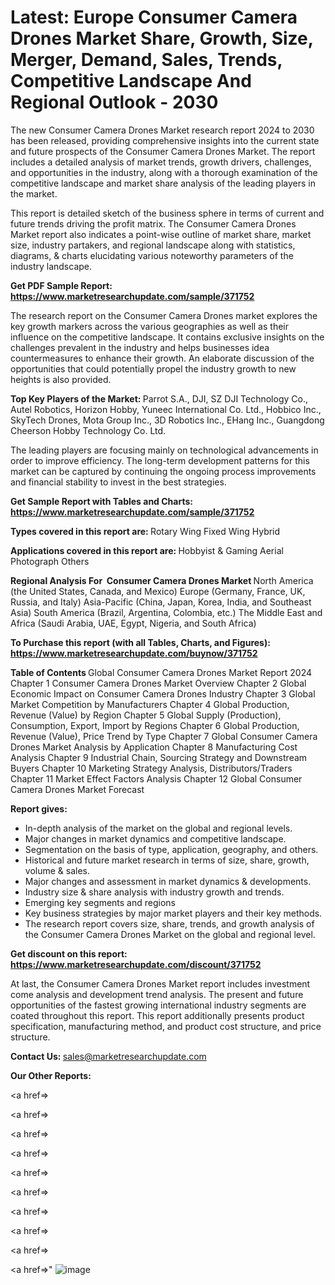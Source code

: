 # Latest: Europe Consumer Camera Drones Market Share, Growth, Size, Merger, Demand, Sales, Trends, Competitive Landscape And Regional Outlook - 2030

The new Consumer Camera Drones Market research report 2024 to 2030 has been released, providing comprehensive insights into the current state and future prospects of the Consumer Camera Drones Market. The report includes a detailed analysis of market trends, growth drivers, challenges, and opportunities in the industry, along with a thorough examination of the competitive landscape and market share analysis of the leading players in the market.

This report is detailed sketch of the business sphere in terms of current and future trends driving the profit matrix. The Consumer Camera Drones Market report also indicates a point-wise outline of market share, market size, industry partakers, and regional landscape along with statistics, diagrams, &amp; charts elucidating various noteworthy parameters of the industry landscape.

<strong><b>Get PDF Sample Report: <a href=https://www.marketresearchupdate.com/sample/371752>https://www.marketresearchupdate.com/sample/371752</a></b></strong>

The research report on the Consumer Camera Drones market explores the key growth markers across the various geographies as well as their influence on the competitive landscape. It contains exclusive insights on the challenges prevalent in the industry and helps businesses idea countermeasures to enhance their growth. An elaborate discussion of the opportunities that could potentially propel the industry growth to new heights is also provided.

<strong><b>Top Key Players of the Market:
</b></strong>Parrot S.A., DJI, SZ DJI Technology Co., Autel Robotics, Horizon Hobby, Yuneec International Co. Ltd., Hobbico Inc., SkyTech Drones, Mota Group Inc., 3D Robotics Inc., EHang Inc., Guangdong Cheerson Hobby Technology Co. Ltd.<strong><b>
</b></strong>

The leading players are focusing mainly on technological advancements in order to improve efficiency. The long-term development patterns for this market can be captured by continuing the ongoing process improvements and financial stability to invest in the best strategies.

<strong><b>Get Sample Report with Tables and Charts: <a href=https://www.marketresearchupdate.com/sample/371752>https://www.marketresearchupdate.com/sample/371752</a></b></strong>

<strong><b>Types covered in this report are:
</b></strong>Rotary Wing
Fixed Wing
Hybrid<strong><b>
</b></strong>

<strong><b>Applications covered in this report are:
</b></strong>Hobbyist & Gaming
Aerial Photograph
Others<strong><b>
</b></strong>

<strong><b>Regional Analysis For  Consumer Camera Drones Market</b></strong><strong><b>
</b></strong>North America (the United States, Canada, and Mexico)
Europe (Germany, France, UK, Russia, and Italy)
Asia-Pacific (China, Japan, Korea, India, and Southeast Asia)
South America (Brazil, Argentina, Colombia, etc.)
The Middle East and Africa (Saudi Arabia, UAE, Egypt, Nigeria, and South Africa)

<strong><b>To Purchase this report (with all Tables, Charts, and Figures): <a href=https://www.marketresearchupdate.com/buynow/371752>https://www.marketresearchupdate.com/buynow/371752</a></b></strong>

<strong><b>Table of Contents</b></strong><strong><b>
</b></strong>Global Consumer Camera Drones Market Report 2024
Chapter 1 Consumer Camera Drones Market Overview
Chapter 2 Global Economic Impact on Consumer Camera Drones Industry
Chapter 3 Global Market Competition by Manufacturers
Chapter 4 Global Production, Revenue (Value) by Region
Chapter 5 Global Supply (Production), Consumption, Export, Import by Regions
Chapter 6 Global Production, Revenue (Value), Price Trend by Type
Chapter 7 Global Consumer Camera Drones Market Analysis by Application
Chapter 8 Manufacturing Cost Analysis
Chapter 9 Industrial Chain, Sourcing Strategy and Downstream Buyers
Chapter 10 Marketing Strategy Analysis, Distributors/Traders
Chapter 11 Market Effect Factors Analysis
Chapter 12 Global Consumer Camera Drones Market Forecast

<strong><b>Report gives:</b></strong>

- In-depth analysis of the market on the global and regional levels.
- Major changes in market dynamics and competitive landscape.
- Segmentation on the basis of type, application, geography, and others.
- Historical and future market research in terms of size, share, growth, volume &amp; sales.
- Major changes and assessment in market dynamics &amp; developments.
- Industry size &amp; share analysis with industry growth and trends.
- Emerging key segments and regions
- Key business strategies by major market players and their key methods.
- The research report covers size, share, trends, and growth analysis of the Consumer Camera Drones Market on the global and regional level.

<strong><b>Get discount on this report: <a href=https://www.marketresearchupdate.com/discount/371752>https://www.marketresearchupdate.com/discount/371752</a></b></strong>

At last, the Consumer Camera Drones Market report includes investment come analysis and development trend analysis. The present and future opportunities of the fastest growing international industry segments are coated throughout this report. This report additionally presents product specification, manufacturing method, and product cost structure, and price structure.

<strong><b>Contact Us:
</b></strong>sales@marketresearchupdate.com

<strong>Our Other Reports:</strong>

<a href=></a>

<a href=></a>

<a href=></a>

<a href=></a>

<a href=></a>

<a href=></a>

<a href=></a>

<a href=></a>

<a href=></a>

<a href=></a>"
![image](https://github.com/Gayatrikarjule/Market-Analysis-360/assets/97346546/15fd8570-9986-44c1-968d-a41ccd65fd61)
